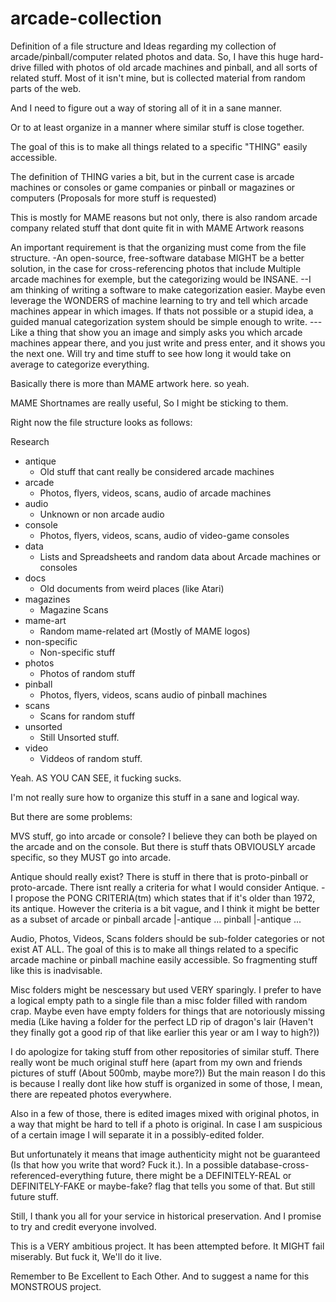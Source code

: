 # arcade-collection

Definition of a file structure and Ideas regarding my collection of arcade/pinball/computer related photos and data.
So, I have this huge hard-drive filled with photos of old arcade machines and pinball, and all sorts of related stuff. Most of it isn't mine, but is collected material from random parts of the web.

And I need to figure out a way of storing all of it in a sane manner.

Or to at least organize in a manner where similar stuff is close together.

The goal of this is to make all things related to a specific 
"THING" easily accessible.

The definition of THING varies a bit, but in the current case is arcade machines or consoles or game companies or pinball or magazines or computers (Proposals for more stuff is requested)

This is mostly for MAME reasons but not only, there is also random arcade company related stuff that dont quite fit in with MAME Artwork reasons

An important requirement is that the organizing must come from the file structure.
-An open-source, free-software database MIGHT be a better solution, in the case for cross-referencing photos that include Multiple arcade machines for exemple, but the categorizing would be INSANE.
--I am thinking of writing a software to make categorization easier. Maybe even leverage the WONDERS of machine learning to try and tell which arcade machines appear in which images. If thats not possible or a stupid idea, a guided manual categorization system should be simple enough to write. 
---Like a thing that show you an image and simply asks you which arcade machines appear there, and you just write and press enter, and it shows you the next one. Will try and time stuff to see how long it would take on average to categorize everything.

Basically there is more than MAME artwork here. so yeah.

MAME Shortnames are really useful, So I might be sticking to them.

Right now the file structure looks as follows:

Research

* antique 		
    * Old stuff that cant really be considered arcade machines
* arcade  		
    * Photos, flyers, videos, scans, audio of arcade machines
* audio
    * Unknown or non arcade audio
* console 
    * Photos, flyers, videos, scans, audio of video-game consoles
* data    		
    * Lists and Spreadsheets and random data about Arcade machines or consoles
* docs	  		
    * Old documents from weird places (like Atari)
* magazines 	
    * Magazine Scans
* mame-art 		
    * Random mame-related art (Mostly of MAME logos)
* non-specific 	
    * Non-specific stuff
* photos 		
    * Photos of random stuff
* pinball		
    * Photos, flyers, videos, scans audio of pinball machines
* scans 		
    * Scans for random stuff
* unsorted 		
    * Still Unsorted stuff.
* video 		
    * Viddeos of random stuff.


Yeah. AS YOU CAN SEE, it fucking sucks.

I'm not really sure how to organize this stuff in a sane and logical way. 

But there are some problems: 

MVS stuff, go into arcade or console? I believe they can both be played on the arcade and on the console.
But there is stuff thats OBVIOUSLY arcade specific, so they MUST go into arcade.

Antique should really exist? There is stuff in there that is proto-pinball or proto-arcade.
There isnt really a criteria for what I would consider Antique.
-I propose the PONG CRITERIA(tm) which states that if it's older than 1972, its antique.
However the criteria is a bit vague, and I think it might be better as a subset of arcade or pinball 
    arcade
	|-antique
	...
	pinball
	|-antique
	...

Audio, Photos, Videos, Scans folders should be sub-folder categories or not exist AT ALL.
The goal of this is to make all things related to a specific arcade machine or pinball machine easily accessible.
So fragmenting stuff like this is inadvisable.

Misc folders might be nescessary but used VERY sparingly.
I prefer to have a logical empty path to a single file than a misc folder filled with random crap.
Maybe even have empty folders for things that are notoriously missing media (Like having a folder for the perfect LD rip of dragon's lair (Haven't they finally got a good rip of that like earlier this year or am I way to high?))


I do apologize for taking stuff from other repositories of similar stuff. There really wont be much original stuff here (apart from my own and friends pictures of stuff (About 500mb, maybe more?)) 
But the main reason I do this is because I really dont like how stuff is organized in some of those, I mean, there are repeated photos everywhere.

Also in a few of those, there is edited images mixed with original photos, in a way that might be hard to tell if a photo is original.
In case I am suspicious of a certain image I will separate it in a possibly-edited folder.

But unfortunately it means that image authenticity might not be guaranteed (Is that how you write that word? Fuck it.).
In a possible database-cross-referenced-everything future, there might be a DEFINITELY-REAL or DEFINITELY-FAKE or maybe-fake? flag that tells you some of that. But still future stuff.

Still, I thank you all for your service in historical preservation. And I promise to try and credit everyone involved.


This is a VERY ambitious project.
It has been attempted before.
It MIGHT fail miserably.
But fuck it, We'll do it live.

Remember to Be Excellent to Each Other.
And to suggest a name for this MONSTROUS project.
